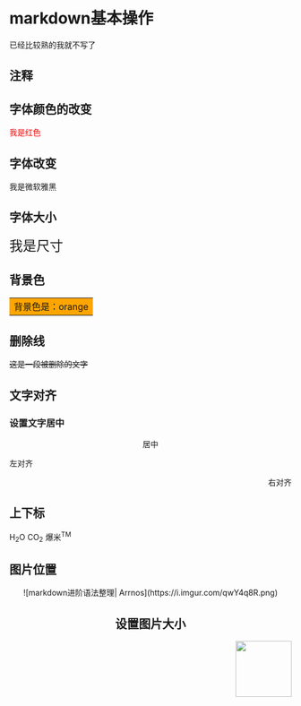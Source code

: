 # markdown基本操作
已经比较熟的我就不写了

## 注释

<!---要考试了你还不准备，大傻子-->



## 字体颜色的改变

<font color=red>我是红色</font>

## 字体改变

<font face="微软雅黑">我是微软雅黑</font>

## 字体大小

<font size=5>我是尺寸</font>



## 背景色

<table><tr><td bgcolor=orange>背景色是：orange</td></tr></table>



## 删除线

~~这是一段被删除的文字~~

## 文字对齐

### 设置文字居中

<center>居中</center>
<p align="left">左对齐</p>
<p align="right">右对齐</p>



## 上下标

H<sub>2</sub>O  CO<sub>2</sub>
爆米<sup>TM</sup>



## 图片位置


<div align=center>![markdown进阶语法整理| Arrnos](https://i.imgur.com/qwY4q8R.png)



## 设置图片大小

<img src="https://i.imgur.com/qwY4q8R.png" width = "100" height = "100" div align=right />











